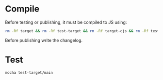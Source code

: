 # Compile

Before testing or publishing, it must be compiled to JS using:

```bash
rm -Rf target && rm -Rf test-target && rm -Rf target-cjs && rm -Rf test-target-cjs && fus c lib target && npx babel --plugins=transform-es2015-modules-commonjs -x .mjs -d target-cjs target && fus c test test-target && npx babel --plugins=transform-es2015-modules-commonjs -x .mjs -d test-target-cjs test-target
```

Before publishing write the changelog.

# Test

```bash
mocha test-target/main
```
